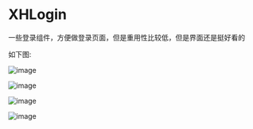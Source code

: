 XHLogin
=======

一些登录组件，方便做登录页面，但是重用性比较低，但是界面还是挺好看的

如下图:


![image](https://github.com/JackTeam/XHLogin/raw/master/Screenshots/XHLoginViewController1.png)

![image](https://github.com/JackTeam/XHLogin/raw/master/Screenshots/XHLoginViewController2.png)

![image](https://github.com/JackTeam/XHLogin/raw/master/Screenshots/XHLoginViewController3.png)

![image](https://github.com/JackTeam/XHLogin/raw/master/Screenshots/XHLoginViewController4.png)
